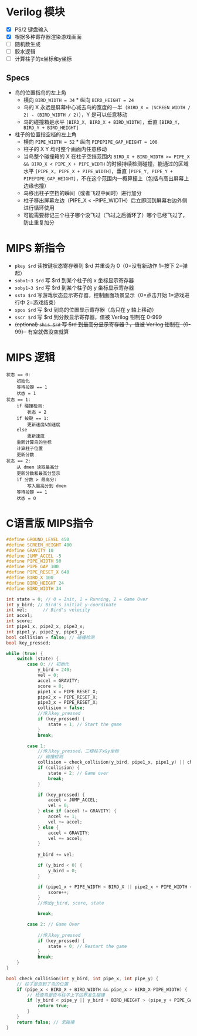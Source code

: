 # Verilog 模块

- [x] PS/2 键盘输入
- [x] 根据多种寄存器渲染游戏画面
- [ ] 随机数生成
- [ ] 胶水逻辑
- [ ] 计算柱子的x坐标和y坐标

## Specs
- 鸟的位置指鸟的左上角
  - 横向 `BIRD_WIDTH = 34` * 纵向 `BIRD_HEIGHT = 24`
  - 鸟的 X 永远是屏幕中心减去鸟的宽度的一半（`BIRD_X = (SCREEN_WIDTH / 2) - (BIRD_WIDTH / 2)`），Y 是可以任意移动
  - 鸟的碰撞箱是水平 `[BIRD_X, BIRD_X + BIRD_WIDTH]`，垂直 `[BIRD_Y, BIRD_Y + BIRD_HEIGHT]`
- 柱子的位置指空档的左上角
  - 横向 `PIPE_WIDTH = 52` * 纵向 `PIPEPIPE_GAP_HEIGHT = 100`
  - 柱子的 X Y 均可整个画面内任意移动
  - 当鸟整个碰撞箱的 X 在柱子空挡范围内 `BIRD_X + BIRD_WIDTH >= PIPE_X && BIRD_X < PIPE_X + PIPE_WIDTH` 的时候持续检测碰撞，能通过的区域水平 `[PIPE_X, PIPE_X + PIPE_WIDTH]`，垂直 `[PIPE_Y, PIPE_Y + PIPEPIPE_GAP_HEIGHT]`，不在这个范围内一概算撞上（包括鸟高出屏幕上边缘也撞）
  - 鸟移出柱子空挡的瞬间（或者飞过中间时）进行加分
  - 柱子移出屏幕左边（PIPE_X < -PIPE_WIDTH）后立即回到屏幕右边外侧进行循环使用
  - 可能需要标记三个柱子哪个没飞过（飞过之后循环了）哪个已经飞过了，防止重复加分

# MIPS 新指令

- `pkey $rd` 读按键状态寄存器到 $rd 并重设为 0（0=没有新动作 1=按下 2=弹起）
- `sobx1~3 $rd` 写 $rd 到某个柱子的 x 坐标显示寄存器
- `soby1~3 $rd` 写 $rd 到某个柱子的 y 坐标显示寄存器
- `ssta $rd` 写游戏状态显示寄存器，控制画面场景显示（0=点击开始 1=游戏进行中 2=游戏结束）
- `spos $rd` 写 $rd 到鸟的位置显示寄存器（鸟只在 y 轴上移动）
- `sscr $rd` 写 $rd 到分数显示寄存器，值被 Verilog 钳制在 0-999
- ~~(optional) `shis $rd` 写 $rd 到最高分显示寄存器？，值被 Verilog 钳制在（0-99）~~ 有空就做没空就算

# MIPS 逻辑
```
状态 == 0:
    初始化
    等待按键 == 1
    状态 = 1
状态 == 1:
    if 碰撞检测:
        状态 = 2
    if 按键 == 1:
        更新速度&加速度
    else
        更新速度
    重新计算鸟的坐标
    计算柱子位置
    更新分数
状态 == 2:
    从 dmem 读取最高分
    更新分数和最高分显示
    if 分数 > 最高分:
        写入最高分到 dmem
    等待按键 == 1
    状态 = 0
```

# C语言版 MIPS指令
```c
#define GROUND_LEVEL 450
#define SCREEN_HEIGHT 480
#define GRAVITY 10
#define JUMP_ACCEL -5
#define PIPE_WIDTH 50
#define PIPE_GAP 100
#define PIPE_RESET_X 640
#define BIRD_X 100
#define BIRD_HEIGHT 24
#define BIRD_WIDTH 34

int state = 0; // 0 = Init, 1 = Running, 2 = Game Over
int y_bird; // Bird's initial y-coordinate
int vel;      // Bird's velocity
int accel;
int score;
int pipe1_x, pipe2_x, pipe3_x; 
int pipe1_y, pipe2_y, pipe3_y;
bool collision = false; // 碰撞检测
bool key_pressed;

while (true) {
    switch (state) {
        case 0: // 初始化
            y_bird = 240;
            vel = 0;
            accel = GRAVITY;
            score = 0;
            pipe1_x = PIPE_RESET_X;
            pipe2_x = PIPE_RESET_X;
            pipe3_x = PIPE_RESET_X;
            collision = false;
            //传入key_pressed
            if (key_pressed) {
                state = 1; // Start the game
            }
            break;

        case 1: 
            //传入key_pressed，三根柱子x&y坐标
            // 碰撞检测
            collision = check_collision(y_bird, pipe1_x, pipe1_y) || check_collision(y_bird, pipe2_x, pipe2_y) || check_collision(y_bird, pipe3_x, pipe3_y) || (y_bird >= GROUND_LEVEL);
            if (collision) {
                state = 2; // Game over
                break;
            }

            if (key_pressed) {
                accel = JUMP_ACCEL;
                vel = 0;
            } else if (accel != GRAVITY) {
                accel += 1;
                vel += accel;
            } else {
                accel = GRAVITY;
                vel += accel;
            }
 
            y_bird += vel;

            if (y_bird < 0) {
                y_bird = 0;
            }

            if (pipe1_x + PIPE_WIDTH < BIRD_X || pipe2_x + PIPE_WIDTH < BIRD_X || pipe3_x + PIPE_WIDTH < BIRD_X) {
                score++;
            }
            //传出y_bird, score, state

            break;

        case 2: // Game Over
            
            //传入key_pressed
            if (key_pressed) {
                state = 0; // Restart the game
            }
            break;
    }
}

bool check_collision(int y_bird, int pipe_x, int pipe_y) {
    // 柱子是否到了鸟的位置
    if (pipe_x < BIRD_X + BIRD_WIDTH && pipe_x > BIRD_X-PIPE_WIDTH) {
        // 检查鸟是否与柱子上下边界发生碰撞
        if (y_bird < pipe_y || y_bird + BIRD_HEIGHT > (pipe_y + PIPE_GAP)) {
            return true;
        }
    }
    return false; // 无碰撞
}

```
